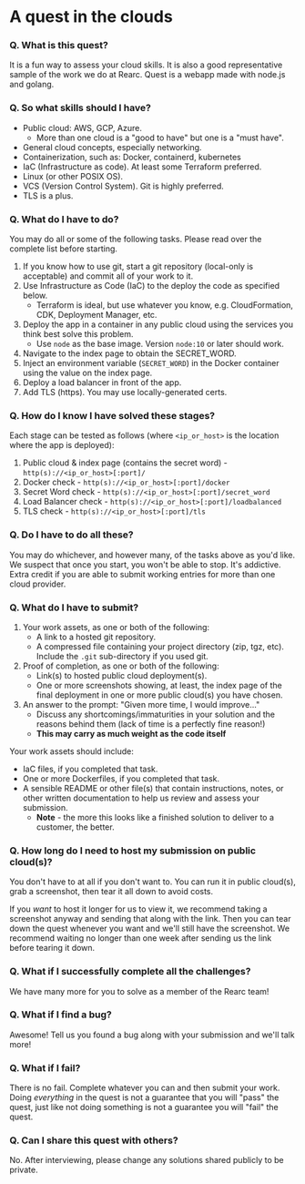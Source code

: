 # A quest in the clouds

### Q. What is this quest?

It is a fun way to assess your cloud skills. It is also a good representative sample of the work we do at Rearc. Quest is a webapp made with node.js and golang.

### Q. So what skills should I have?

-   Public cloud: AWS, GCP, Azure.
    -   More than one cloud is a "good to have" but one is a "must have".
-   General cloud concepts, especially networking.
-   Containerization, such as: Docker, containerd, kubernetes
-   IaC (Infrastructure as code). At least some Terraform preferred.
-   Linux (or other POSIX OS).
-   VCS (Version Control System). Git is highly preferred.
-   TLS is a plus.

### Q. What do I have to do?

You may do all or some of the following tasks. Please read over the complete list before starting.

1. If you know how to use git, start a git repository (local-only is acceptable) and commit all of your work to it.
2. Use Infrastructure as Code (IaC) to the deploy the code as specified below.
    - Terraform is ideal, but use whatever you know, e.g. CloudFormation, CDK, Deployment Manager, etc.
3. Deploy the app in a container in any public cloud using the services you think best solve this problem.
    - Use `node` as the base image. Version `node:10` or later should work.
4. Navigate to the index page to obtain the SECRET_WORD.
5. Inject an environment variable (`SECRET_WORD`) in the Docker container using the value on the index page.
6. Deploy a load balancer in front of the app.
7. Add TLS (https). You may use locally-generated certs.

### Q. How do I know I have solved these stages?

Each stage can be tested as follows (where `<ip_or_host>` is the location where the app is deployed):

1. Public cloud & index page (contains the secret word) - `http(s)://<ip_or_host>[:port]/`
2. Docker check - `http(s)://<ip_or_host>[:port]/docker`
3. Secret Word check - `http(s)://<ip_or_host>[:port]/secret_word`
4. Load Balancer check - `http(s)://<ip_or_host>[:port]/loadbalanced`
5. TLS check - `http(s)://<ip_or_host>[:port]/tls`

### Q. Do I have to do all these?

You may do whichever, and however many, of the tasks above as you'd like. We suspect that once you start, you won't be able to stop. It's addictive. Extra credit if you are able to submit working entries for more than one cloud provider.

### Q. What do I have to submit?

1. Your work assets, as one or both of the following:
    - A link to a hosted git repository.
    - A compressed file containing your project directory (zip, tgz, etc). Include the `.git` sub-directory if you used git.
2. Proof of completion, as one or both of the following:
    - Link(s) to hosted public cloud deployment(s).
    - One or more screenshots showing, at least, the index page of the final deployment in one or more public cloud(s) you have chosen.
3. An answer to the prompt: "Given more time, I would improve..."
    - Discuss any shortcomings/immaturities in your solution and the reasons behind them (lack of time is a perfectly fine reason!)
    - **This may carry as much weight as the code itself**

Your work assets should include:

-   IaC files, if you completed that task.
-   One or more Dockerfiles, if you completed that task.
-   A sensible README or other file(s) that contain instructions, notes, or other written documentation to help us review and assess your submission.
    -   **Note** - the more this looks like a finished solution to deliver to a customer, the better.

### Q. How long do I need to host my submission on public cloud(s)?

You don't have to at all if you don't want to. You can run it in public cloud(s), grab a screenshot, then tear it all down to avoid costs.

If you _want_ to host it longer for us to view it, we recommend taking a screenshot anyway and sending that along with the link. Then you can tear down the quest whenever you want and we'll still have the screenshot. We recommend waiting no longer than one week after sending us the link before tearing it down.

### Q. What if I successfully complete all the challenges?

We have many more for you to solve as a member of the Rearc team!

### Q. What if I find a bug?

Awesome! Tell us you found a bug along with your submission and we'll talk more!

### Q. What if I fail?

There is no fail. Complete whatever you can and then submit your work. Doing _everything_ in the quest is not a guarantee that you will "pass" the quest, just like not doing something is not a guarantee you will "fail" the quest.

### Q. Can I share this quest with others?

No. After interviewing, please change any solutions shared publicly to be private.
